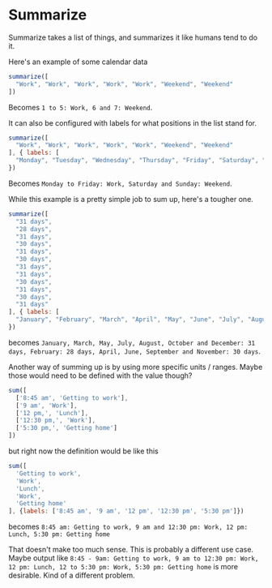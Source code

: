 # Summarize

Summarize takes a list of things, and summarizes it like humans tend to do it.

Here's an example of some calendar data
```js
summarize([
  "Work", "Work", "Work", "Work", "Work", "Weekend", "Weekend"
])
```
Becomes `1 to 5: Work, 6 and 7: Weekend`.

It can also be configured with labels for what positions in the list stand for.

```js
summarize([
  "Work", "Work", "Work", "Work", "Work", "Weekend", "Weekend"
], { labels: [
  "Monday", "Tuesday", "Wednesday", "Thursday", "Friday", "Saturday", "Sunday"]
})
```
Becomes `Monday to Friday: Work, Saturday and Sunday: Weekend`.

While this example is a pretty simple job to sum up, here's a tougher one.

```js
summarize([
  "31 days",
  "28 days",
  "31 days",
  "30 days",
  "31 days",
  "30 days",
  "31 days",
  "31 days",
  "30 days",
  "31 days",
  "30 days",
  "31 days"
], { labels: [
  "January", "February", "March", "April", "May", "June", "July", "August", "September", "October", "November", "December"]
})
```
becomes `January, March, May, July, August, October and December: 31 days, February: 28 days, April, June, September and November: 30 days`.

Another way of summing up is by using more specific units / ranges.
Maybe those would need to be defined with the value though?

```js
sum([
  ['8:45 am', 'Getting to work'],
  ['9 am', 'Work'],
  ['12 pm,', 'Lunch'],
  ['12:30 pm,', 'Work'],
  ['5:30 pm,', 'Getting home']
])
```
but right now the definition would be like this

```js
sum([
  'Getting to work',
  'Work',
  'Lunch',
  'Work',
  'Getting home'
], {labels: ['8:45 am', '9 am', '12 pm', '12:30 pm', '5:30 pm']})
```
becomes `8:45 am: Getting to work, 9 am and 12:30 pm: Work, 12 pm: Lunch, 5:30 pm: Getting home`

That doesn't make too much sense. This is probably a different use case.
Maybe output like
`8:45 - 9am: Getting to work, 9 am to 12:30 pm: Work, 12 pm: Lunch, 12 to 5:30 pm: Work, 5:30 pm: Getting home` is more desirable. Kind of a different problem.